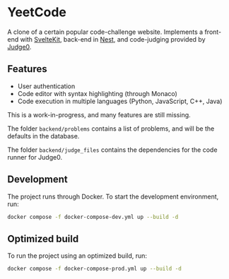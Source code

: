 # YeetCode

A clone of a certain popular code-challenge website. Implements a front-end with [SvelteKit](https://github.com/sveltejs/kit), back-end in [Nest](https://github.com/nestjs/nest), and code-judging provided by [Judge0](https://github.com/judge0/judge0).

## Features

- User authentication
- Code editor with syntax highlighting (through Monaco)
- Code execution in multiple languages (Python, JavaScript, C++, Java)

This is a work-in-progress, and many features are still missing.

The folder `backend/problems` contains a list of problems, and will be the defaults in the database.

The folder `backend/judge_files` contains the dependencies for the code runner for Judge0.

## Development

The project runs through Docker. To start the development environment, run:

```bash
docker compose -f docker-compose-dev.yml up --build -d
```

## Optimized build

To run the project using an optimized build, run:

```bash
docker compose -f docker-compose-prod.yml up --build -d
```